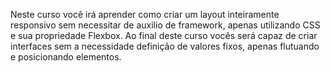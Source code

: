 Neste curso você irá aprender como criar um layout inteiramente responsivo sem necessitar de auxilio de framework, apenas utilizando CSS e sua propriedade Flexbox. Ao final deste curso vocês será capaz de criar interfaces sem a necessidade definição de valores fixos, apenas flutuando e posicionando elementos.
